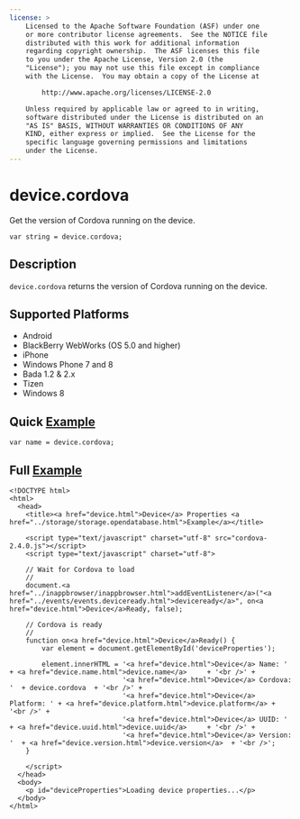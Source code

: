 ```yaml
---
license: >
    Licensed to the Apache Software Foundation (ASF) under one
    or more contributor license agreements.  See the NOTICE file
    distributed with this work for additional information
    regarding copyright ownership.  The ASF licenses this file
    to you under the Apache License, Version 2.0 (the
    "License"); you may not use this file except in compliance
    with the License.  You may obtain a copy of the License at

        http://www.apache.org/licenses/LICENSE-2.0

    Unless required by applicable law or agreed to in writing,
    software distributed under the License is distributed on an
    "AS IS" BASIS, WITHOUT WARRANTIES OR CONDITIONS OF ANY
    KIND, either express or implied.  See the License for the
    specific language governing permissions and limitations
    under the License.
---
```


device.cordova
===============

Get the version of Cordova running on the device.

    var string = device.cordova;
    
Description
-----------

`device.cordova` returns the version of Cordova running on the device.

Supported Platforms
-------------------

- Android
- BlackBerry WebWorks (OS 5.0 and higher)
- iPhone
- Windows Phone 7 and 8
- Bada 1.2 & 2.x
- Tizen
- Windows 8

Quick <a href="../storage/storage.opendatabase.html">Example</a>
-------------

    var name = device.cordova;

Full <a href="../storage/storage.opendatabase.html">Example</a>
------------

    <!DOCTYPE html>
    <html>
      <head>
        <title><a href="device.html">Device</a> Properties <a href="../storage/storage.opendatabase.html">Example</a></title>

        <script type="text/javascript" charset="utf-8" src="cordova-2.4.0.js"></script>
        <script type="text/javascript" charset="utf-8">

        // Wait for Cordova to load
        //
        document.<a href="../inappbrowser/inappbrowser.html">addEventListener</a>("<a href="../events/events.deviceready.html">deviceready</a>", on<a href="device.html">Device</a>Ready, false);

        // Cordova is ready
        //
        function on<a href="device.html">Device</a>Ready() {
            var element = document.getElementById('deviceProperties');
    
            element.innerHTML = '<a href="device.html">Device</a> Name: '     + <a href="device.name.html">device.name</a>     + '<br />' + 
                                '<a href="device.html">Device</a> Cordova: '  + device.cordova  + '<br />' + 
                                '<a href="device.html">Device</a> Platform: ' + <a href="device.platform.html">device.platform</a> + '<br />' + 
                                '<a href="device.html">Device</a> UUID: '     + <a href="device.uuid.html">device.uuid</a>     + '<br />' + 
                                '<a href="device.html">Device</a> Version: '  + <a href="device.version.html">device.version</a>  + '<br />';
        }

        </script>
      </head>
      <body>
        <p id="deviceProperties">Loading device properties...</p>
      </body>
    </html>

